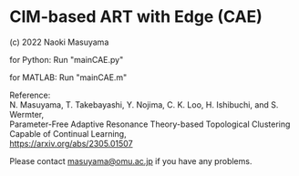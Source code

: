 # CIM-based ART with Edge (CAE)

(c) 2022 Naoki Masuyama

for Python:
Run "mainCAE.py"

for MATLAB:
Run "mainCAE.m"


Reference:<br>
N. Masuyama, T. Takebayashi, Y. Nojima, C. K. Loo, H. Ishibuchi, and S. Wermter, <br>
Parameter-Free Adaptive Resonance Theory-based Topological Clustering Capable of Continual Learning, <br>
https://arxiv.org/abs/2305.01507

Please contact masuyama@omu.ac.jp if you have any problems.
